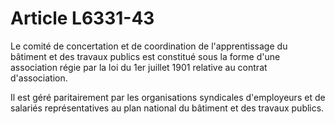 # Article L6331-43

Le comité de concertation et de coordination de l'apprentissage du bâtiment et des travaux publics est constitué sous la forme d'une association régie par la loi du 1er juillet 1901 relative au contrat d'association.

Il est géré paritairement par les organisations syndicales d'employeurs et de salariés représentatives au plan national du bâtiment et des travaux publics.
